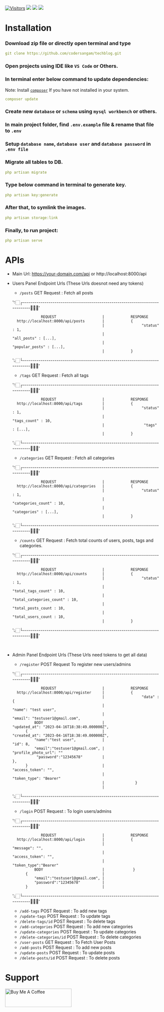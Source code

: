 [![Visitors](https://api.visitorbadge.io/api/visitors?path=https%3A%2F%2Fgithub.com%2Fcodersangam%2Ftechblog&label=REPO%20VISITORS&countColor=%23ff8a65&labelStyle=upper)](https://visitorbadge.io/status?path=https%3A%2F%2Fgithub.com%2Fcodersangam%2Ftechblog)
![](https://img.shields.io/badge/-laravel-grey?style=for-the-badge&logo=laravel)
![](https://badgen.net/github/stars/codersangam/techblog)
![](https://badgen.net/github/forks/codersangam/techblog)

# Installation

### Download zip file or directly open terminal and type
```yaml
git clone https://github.com/codersangam/techblog.git
```

### Open projects using IDE like `VS Code` or Others.
### In terminal enter below command to update dependencies:
Note: Install [`composer`](https://getcomposer.org/) If you have not installed in your system.
```yaml
composer update
```

### Create new `database` or `schema` using `mysql workbench` or others.
### In main project folder, find `.env.example` file & rename that file to `.env`

### Setup `database name`, `database user` and `database password` in `.env file`

### Migrate all tables to DB.
```yaml
php artisan migrate
```
### Type below command in terminal to generate key.
```yaml
php artisan key:generate
```

### After that, to symlink the images.
```yaml
php artisan storage:link
```

### Finally, to run project:
```yaml
php artisan serve
```


# APIs

- Main Url: https://your-domain.com/api or http://localhost:8000/api

- Users Panel Endpoint Urls (These Urls doesnot need any tokens)
    - `/posts` GET Request : Fetch all posts

    '👇🏻┌------------------------------------------------------------------------------👨🏻‍💻'

                   REQUEST                     |            RESPONSE
        http://localhost:8000/api/posts        |            {
                                               |                 "status" : 1,
                                               |                  "all_posts" : [...],
                                               |                  "popular_posts" : [...],
                                               |            }

    '👆🏻└------------------------------------------------------------------------------👨🏻‍💻'
    
    - `/tags` GET Request : Fetch all tags

    '👇🏻┌------------------------------------------------------------------------------👨🏻‍💻'

                   REQUEST                     |            RESPONSE
        http://localhost:8000/api/tags         |            {
                                               |                 "status" : 1,
                                               |                  "tags_count" : 10,
                                               |                  "tags" : [...],
                                               |            }

    '👆🏻└------------------------------------------------------------------------------👨🏻‍💻'

    - `/categories` GET Request : Fetch all categories

    '👇🏻┌------------------------------------------------------------------------------👨🏻‍💻'

                   REQUEST                     |            RESPONSE
        http://localhost:8000/api/categories   |            {
                                               |                 "status" : 1,
                                               |                  "categories_count" : 10,
                                               |                  "categories" : [...],
                                               |            }

    '👆🏻└------------------------------------------------------------------------------👨🏻‍💻'

    - `/counts` GET Request : Fetch total counts of users, posts, tags and categories.

    '👇🏻┌------------------------------------------------------------------------------👨🏻‍💻'

                   REQUEST                     |            RESPONSE
        http://localhost:8000/api/counts       |            {
                                               |                 "status" : 1,
                                               |                  "total_tags_count" : 10,
                                               |                  "total_categories_count" : 10,
                                               |                  "total_posts_count : 10,
                                               |                  "total_users_count : 10,
                                               |            }

    '👆🏻└------------------------------------------------------------------------------👨🏻‍💻'

<br/>

- Admin Panel Endpoint Urls (These Urls need tokens to get all data)

    - `/register` POST Request To register new users/admins

    '👇🏻┌------------------------------------------------------------------------------👨🏻‍💻'

                   REQUEST                     |            RESPONSE
        http://localhost:8000/api/register     |            {
                                               |                 "data" : {
                                               |                                "name": "test user",
                                               |                                 "email": "testuser1@gmail.com",
                BODY                           |                                 "updated_at": "2023-04-16T18:38:49.000000Z",
            {                                  |                                 "created_at": "2023-04-16T18:38:49.000000Z",
                "name":"test user",            |                                 "id": 8,
                "email":"testuser1@gmail.com", |                                 "profile_photo_url": ""
                 "password":"12345678"         |                            },
            }                                  |                             "access_token": "",
                                               |                             "token_type": "Bearer"
                                               |              }     
                                               |           
    '👆🏻└------------------------------------------------------------------------------👨🏻‍💻'

    
    - `/login` POST Request : To login users/admins

    '👇🏻┌------------------------------------------------------------------------------👨🏻‍💻'

                   REQUEST                     |            RESPONSE
        http://localhost:8000/api/login        |            {
                                               |                 "message": "",
                                               |                 "access_token": "",              
                                               |                 "token_type":"Bearer"               
                BODY                           |             }                  
            {                                  |                                 
                "email":"testuser1@gmail.com", |                                
                "password":"12345678"          |                    
            }                                  |                                   
    '👆🏻└------------------------------------------------------------------------------👨🏻‍💻'

    - `/add-tags` POST Request : To add new tags
    - `/update-tags` POST Request : To update tags
    - `/delete-tags/id` POST Request : To delete tags
    - `/add-categories` POST Request : To add new categories
    - `/update-categories` POST Request : To update categories
    - `/delete-categories/id` POST Request : To delete categories
    - `/user-posts` GET Request : To Fetch User Posts
    - `/add-posts` POST Request : To add new posts
    - `/update-posts` POST Request : To update posts
    - `/delete-posts/id` POST Request : To delete posts

# Support
<a href="https://www.buymeacoffee.com/codersangam" target="_blank"><img src="https://cdn.buymeacoffee.com/buttons/v2/default-yellow.png" alt="Buy Me A Coffee" style="height: 60px !important;width: 217px !important;" ></a>
